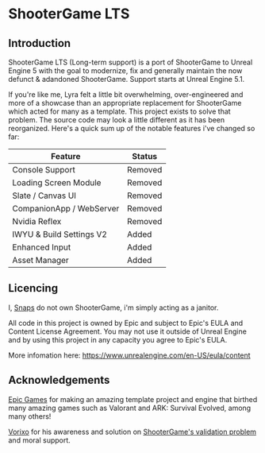 # ShooterGame LTS

## Introduction

ShooterGame LTS (Long-term support) is a port of ShooterGame to Unreal Engine 5 with the goal to modernize, fix and generally maintain the now defunct & adandoned ShooterGame. Support starts at Unreal Engine 5.1.

If you're like me, Lyra felt a little bit overwhelming, over-engineered and more of a showcase than an appropriate replacement for ShooterGame which acted for many as a template. This project exists to solve that problem. The source code may look a little different as it has been reorganized. Here's a quick sum up of the notable features i've changed so far:

| Feature                   | Status |
| -------------             | ------------- |
| Console Support           | Removed       |
| Loading Screen Module     | Removed       |
| Slate / Canvas UI         | Removed       |
| CompanionApp / WebServer  | Removed       |
| Nvidia Reflex             | Removed       |
| IWYU & Build Settings V2  | Added         |
| Enhanced Input            | Added         |
| Asset Manager             | Added         |


## Licencing 
I, [Snaps](https://discord.com/users/Snaps#9999) do not own ShooterGame, i'm simply acting as a janitor.

All code in this project is owned by Epic and subject to Epic's EULA and Content License Agreement. You may not use it outside of Unreal Engine and by using this project in any capacity you agree to Epic's EULA.

More infomation here: https://www.unrealengine.com/en-US/eula/content

## Acknowledgements

[Epic Games](https://www.epicgames.com/) for making an amazing template project and engine that birthed many amazing games such as Valorant and ARK: Survival Evolved, among many others!

[Vorixo](https://vorixo.github.io/) for his awareness and solution on [ShooterGame's validation problem](https://vorixo.github.io/devtricks/shootergame-vulnerability/) and moral support.
